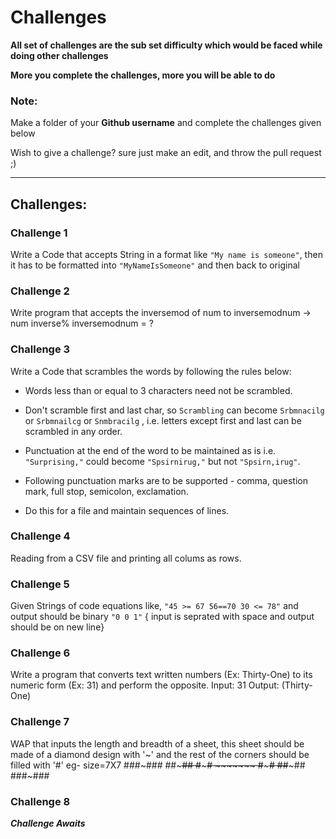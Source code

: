 # Challenges

**All set of challenges are the sub set difficulty which would be faced while doing other challenges**

**More you complete the challenges, more you will be able to do**

### Note:
Make a folder of your **Github username** and complete the challenges given below

Wish to give a challenge? sure just make an edit, and throw the pull request ;)

---------------------------------------------------------------------------------------------------------------------------------------

## Challenges:

### Challenge 1
Write a Code that accepts String in a format like `"My name is someone"`, then it has to be formatted into `"MyNameIsSomeone"` and then back to original

### Challenge 2
Write program that accepts the inversemod of num to inversemodnum  -> num inverse% inversemodnum = ?

### Challenge 3
Write a Code that scrambles the words by following the rules below:

* Words less than or equal to 3 characters need not be scrambled.

* Don't scramble first and last char, so `Scrambling` can become `Srbmnacilg` or `Srbmnailcg` or `Snmbracilg` , i.e. letters except first and last can be scrambled in any order.

* Punctuation at the end of the word to be maintained as is i.e. `"Surprising,"` could become `"Spsirnirug,"` but not `"Spsirn,irug"`.

* Following punctuation marks are to be supported - comma, question mark, full stop, semicolon, exclamation.

* Do this for a file and maintain sequences of lines.
			
		
### Challenge 4
Reading from a CSV file and printing all colums as rows.
### Challenge 5
Given Strings of code equations like, `"45 >= 67 56==70 30 <= 78"` and output should be binary `"0 0 1"` { input is seprated with space and output should be on new line}
### Challenge 6
Write a program that converts text written numbers (Ex: Thirty-One) to its numeric form (Ex: 31) and perform the opposite. Input: 31 Output: (Thirty-One)
### Challenge 7
WAP that inputs the length and breadth of a sheet, this sheet should be made of a diamond design with '~' and the rest of the corners should be filled with '#'
eg- size=7X7
    ###~###
    ##~~~##
    #~~~~~#
    ~~~~~~~
    #~~~~~#
    ##~~~##
    ###~###
### Challenge 8
***Challenge Awaits***
